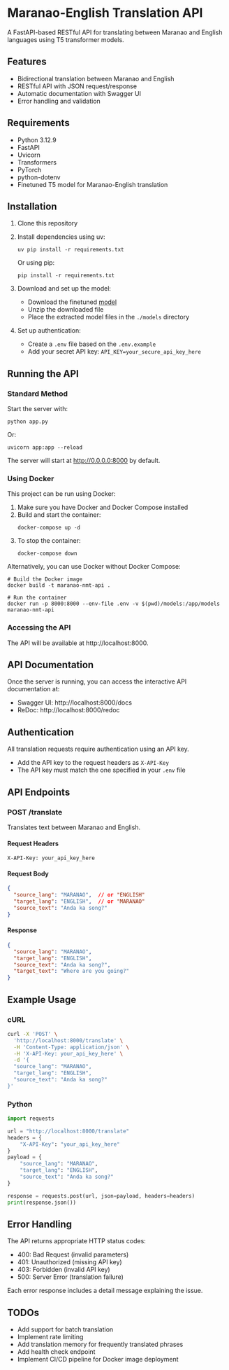 # Maranao-English Translation API

A FastAPI-based RESTful API for translating between Maranao and English languages using T5 transformer models.

## Features

- Bidirectional translation between Maranao and English
- RESTful API with JSON request/response
- Automatic documentation with Swagger UI
- Error handling and validation

## Requirements

- Python 3.12.9
- FastAPI
- Uvicorn
- Transformers
- PyTorch
- python-dotenv
- Finetuned T5 model for Maranao-English translation

## Installation

1. Clone this repository
2. Install dependencies using uv:
   ```
   uv pip install -r requirements.txt
   ```
   
   Or using pip:
   ```
   pip install -r requirements.txt
   ```
3. Download and set up the model:
   - Download the finetuned [model](https://drive.google.com/file/d/1ZQcOaMBqrAbUMwvwqawJ53ndKInXlVlX/view)
   - Unzip the downloaded file
   - Place the extracted model files in the `./models` directory
4. Set up authentication:
   - Create a `.env` file based on the `.env.example`
   - Add your secret API key: `API_KEY=your_secure_api_key_here`

## Running the API

### Standard Method

Start the server with:

```
python app.py
```

Or:

```
uvicorn app:app --reload
```

The server will start at http://0.0.0.0:8000 by default.

### Using Docker

This project can be run using Docker:

1. Make sure you have Docker and Docker Compose installed
2. Build and start the container:
   ```
   docker-compose up -d
   ```
3. To stop the container:
   ```
   docker-compose down
   ```

Alternatively, you can use Docker without Docker Compose:

```
# Build the Docker image
docker build -t maranao-nmt-api .

# Run the container
docker run -p 8000:8000 --env-file .env -v $(pwd)/models:/app/models maranao-nmt-api
```

### Accessing the API

The API will be available at http://localhost:8000.

## API Documentation

Once the server is running, you can access the interactive API documentation at:
- Swagger UI: http://localhost:8000/docs
- ReDoc: http://localhost:8000/redoc

## Authentication

All translation requests require authentication using an API key.

- Add the API key to the request headers as `X-API-Key`
- The API key must match the one specified in your `.env` file

## API Endpoints

### POST /translate

Translates text between Maranao and English.

#### Request Headers

```
X-API-Key: your_api_key_here
```

#### Request Body

```json
{
  "source_lang": "MARANAO",  // or "ENGLISH"
  "target_lang": "ENGLISH",  // or "MARANAO"
  "source_text": "Anda ka song?"
}
```

#### Response

```json
{
  "source_lang": "MARANAO",
  "target_lang": "ENGLISH",
  "source_text": "Anda ka song?",
  "target_text": "Where are you going?"
}
```

## Example Usage

### cURL

```bash
curl -X 'POST' \
  'http://localhost:8000/translate' \
  -H 'Content-Type: application/json' \
  -H 'X-API-Key: your_api_key_here' \
  -d '{
  "source_lang": "MARANAO",
  "target_lang": "ENGLISH",
  "source_text": "Anda ka song?"
}'
```

### Python

```python
import requests

url = "http://localhost:8000/translate"
headers = {
    "X-API-Key": "your_api_key_here"
}
payload = {
    "source_lang": "MARANAO",
    "target_lang": "ENGLISH",
    "source_text": "Anda ka song?"
}

response = requests.post(url, json=payload, headers=headers)
print(response.json())
```

## Error Handling

The API returns appropriate HTTP status codes:

- 400: Bad Request (invalid parameters)
- 401: Unauthorized (missing API key)
- 403: Forbidden (invalid API key)
- 500: Server Error (translation failure)

Each error response includes a detail message explaining the issue.

## TODOs

- Add support for batch translation
- Implement rate limiting
- Add translation memory for frequently translated phrases
- Add health check endpoint
- Implement CI/CD pipeline for Docker image deployment